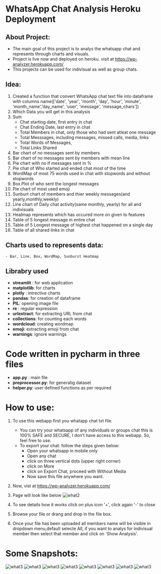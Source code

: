# WhatsApp Chat Analysis Heroku Deployment





## About Project:
- The main goal of this project is to analys the whatsapp chat and represents through charts and visuals.
- Project is live now and deployed on heroku. visit at https://wp-analyzer.herokuapp.com/
- This projects can be used for indivisual as well as group chats.
​
## Idea:
1. Created a function that convert WhatsApp chat text file into dataframe with columns name(['date', 'year', 'month', 'day', 'hour', 'minute', 'month_name','day_name', 'user', 'message', 'message_chars'])
​
2. Which Data you will get in this analysis
1. Sum
    - Chat starting date, first entry in chat
    - Chat Ending Date, last entry in chat
    - Total Members in chat, only those who had sent atleat one message
    - Total Messsages, including messages, missed calls, media, links
    - Total Words of Messages, 
    - Total Links Shared
2. Bar chart of no messages sent by members
3. Bar chart of no messages sent by members with mean line
4. Pie chart with no if messages sent in %
5. Pie chat of Who started and ended chat most of the time
6. WordMap of most 75 words used in chat with stopwords and without stopwords
7. Box Plot of who sent the longest messages
8. Pie chart of most used emoji
9. Sunburt chart of members and thier weekly messages(and yearly,monthly,weekly)
10. Line chart of Daily chat activity(same monthly, yearly) for all and indivisuals
11. Heatmap represents which has occured more on given to features
12. Table of 5 longest message in entire chat
13. Table of 5 Longest message of highest chat happened on a single day
14. Table of all shared links in chat
    
## Charts used to represents data:
    - Bar, Line, Box, WordMap, Sunburst Heatmap
    
## Librabry used
   - **streamlit** : for web application
   - **matplotlib**: for charts 
   - **plotly** : intrective charts
   - **pandas**: for creation of dataframe
   - **PIL**: opening image file 
   - **re** : regular expression
   - **urlextract**: for extracting URL from chat
   - **collections**: for counting each words
   - **wordcloud**: creating wordmap
   - **emoji**: extracting emoji from chat
   - **warnings**: ignore warnings
​
# Code written in pycharm in three files
- **app.py** : main file
- **preprocessor.py**: for generatig dataset
- **helper.py**: user defined functions as per required
​
# How to use:
1. To use this webapp first you whatapp chat txt file.
    - You can try your whatsapp of any individuals or groups chat this is 100% SAFE and SECURE, I don't have access to this webapp. So, feel free to use.
    - To export your chat: follow the steps given below:
        - Open your whatsapp in mobile only
        - Open any chat
        - click on three vertical dots (upper right corner)
        - click on More
        - click on Export Chat, proceed with Without Media
        - Now save this file anywhere you want.
        
2. Now, vist at https://wp-analyzer.herokuapp.com/
3. Page will look like below
![what2](https://github.com/enessoztrk/WhatsApp_Chat_Analysis_Heroku_Deployment/blob/main/img/1.png?raw=true)
4. To see details how it works click on plus icon '+', click again '-' to close
5. Browse your file or drang and drop in the file box.
6. Once your file has been uploaded all members name will be visible in dropdown menu,default selecte All, if you want to analys for indivisual member then select that member and click on 'Show Analysis'.


# Some Snapshots:
![what3](https://github.com/enessoztrk/WhatsApp_Chat_Analysis_Heroku_Deployment/blob/main/img/2.png?raw=true)
![what3](https://github.com/enessoztrk/WhatsApp_Chat_Analysis_Heroku_Deployment/blob/main/img/3.png?raw=true)
![what3](https://github.com/enessoztrk/WhatsApp_Chat_Analysis_Heroku_Deployment/blob/main/img/4.png?raw=true)
![what3](https://github.com/enessoztrk/WhatsApp_Chat_Analysis_Heroku_Deployment/blob/main/img/5.png?raw=true)
![what3](https://github.com/enessoztrk/WhatsApp_Chat_Analysis_Heroku_Deployment/blob/main/img/6.png?raw=true)
![what3](https://github.com/enessoztrk/WhatsApp_Chat_Analysis_Heroku_Deployment/blob/main/img/7.png?raw=true)
![what3](https://github.com/enessoztrk/WhatsApp_Chat_Analysis_Heroku_Deployment/blob/main/img/8.png?raw=true)
![what3](https://github.com/enessoztrk/WhatsApp_Chat_Analysis_Heroku_Deployment/blob/main/img/9.png?raw=true)
